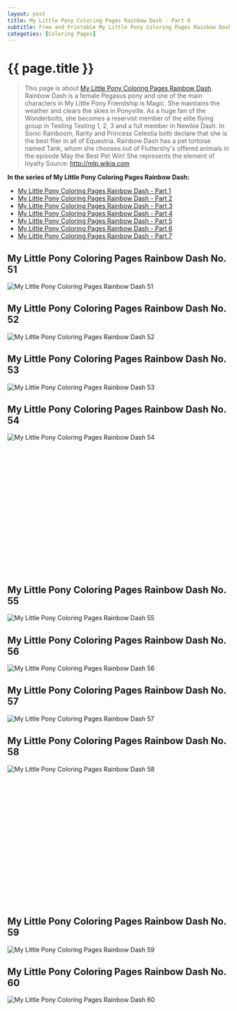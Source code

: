 ```yaml
---
layout: post
title: My Little Pony Coloring Pages Rainbow Dash - Part 6
subtitle: Free and Printable My Little Pony Coloring Pages Rainbow Dash - Part 6
categoties: [Coloring Pages]
---
```

{{ page.title }}
================
> This page is about [My Little Pony Coloring Pages Rainbow Dash](https://hoanghabelle.github.io/). Rainbow Dash is a female Pegasus pony and one of the main characters in My Little Pony Friendship is Magic. She maintains the weather and clears the skies in Ponyville. As a huge fan of the Wonderbolts, she becomes a reservist member of the elite flying group in Testing Testing 1, 2, 3 and a full member in Newbie Dash. In Sonic Rainboom, Rarity and Princess Celestia both declare that she is the best flier in all of Equestria. Rainbow Dash has a pet tortoise named Tank, whom she chooses out of Fluttershy's offered animals in the episode May the Best Pet Win! She represents the element of loyalty Source: http://mlp.wikia.com

**In the series of My Little Pony Coloring Pages Rainbow Dash:**

* [My Little Pony Coloring Pages Rainbow Dash - Part 1](https://hoanghabelle.github.io/2017/11/15/My-Little-Pony-Coloring-Pages-Rainbow-Dash-part-1.html)
* [My Little Pony Coloring Pages Rainbow Dash - Part 2](https://hoanghabelle.github.io/2017/11/15/My-Little-Pony-Coloring-Pages-Rainbow-Dash-part-2.html)
* [My Little Pony Coloring Pages Rainbow Dash - Part 3](https://hoanghabelle.github.io/2017/11/15/My-Little-Pony-Coloring-Pages-Rainbow-Dash-part-3.html)
* [My Little Pony Coloring Pages Rainbow Dash - Part 4](https://hoanghabelle.github.io/2017/11/15/My-Little-Pony-Coloring-Pages-Rainbow-Dash-part-4.html)
* [My Little Pony Coloring Pages Rainbow Dash - Part 5](https://hoanghabelle.github.io/2017/11/15/My-Little-Pony-Coloring-Pages-Rainbow-Dash-part-5.html)
* [My Little Pony Coloring Pages Rainbow Dash - Part 6](https://hoanghabelle.github.io/2017/11/15/My-Little-Pony-Coloring-Pages-Rainbow-Dash-part-6.html)
* [My Little Pony Coloring Pages Rainbow Dash - Part 7](https://hoanghabelle.github.io/2017/11/15/My-Little-Pony-Coloring-Pages-Rainbow-Dash-part-7.html)
## My Little Pony Coloring Pages Rainbow Dash No. 51
![My Little Pony Coloring Pages Rainbow Dash 51](https://hoanghabelle.github.io/img1/My-Little-Pony-Coloring-Pages-Rainbow-Dash%20(51).jpg "My Little Pony Coloring Pages Rainbow Dash 51")

## My Little Pony Coloring Pages Rainbow Dash No. 52
![My Little Pony Coloring Pages Rainbow Dash 52](https://hoanghabelle.github.io/img1/My-Little-Pony-Coloring-Pages-Rainbow-Dash%20(52).jpg "My Little Pony Coloring Pages Rainbow Dash 52")

## My Little Pony Coloring Pages Rainbow Dash No. 53
![My Little Pony Coloring Pages Rainbow Dash 53](https://hoanghabelle.github.io/img1/My-Little-Pony-Coloring-Pages-Rainbow-Dash%20(53).jpg "My Little Pony Coloring Pages Rainbow Dash 53")

## My Little Pony Coloring Pages Rainbow Dash No. 54
![My Little Pony Coloring Pages Rainbow Dash 54](https://hoanghabelle.github.io/img1/My-Little-Pony-Coloring-Pages-Rainbow-Dash%20(54).jpg "My Little Pony Coloring Pages Rainbow Dash 54")

<script async src="//pagead2.googlesyndication.com/pagead/js/adsbygoogle.js"></script><!-- Texxtonly --><ins class="adsbygoogle" style="display:inline-block;width:336px;height:280px" data-ad-client="ca-pub-6753140515841889" data-ad-slot="3207852233"></ins><script>(adsbygoogle = window.adsbygoogle || []).push({}); </script>

## My Little Pony Coloring Pages Rainbow Dash No. 55
![My Little Pony Coloring Pages Rainbow Dash 55](https://hoanghabelle.github.io/img1/My-Little-Pony-Coloring-Pages-Rainbow-Dash%20(55).jpg "My Little Pony Coloring Pages Rainbow Dash 55")

## My Little Pony Coloring Pages Rainbow Dash No. 56
![My Little Pony Coloring Pages Rainbow Dash 56](https://hoanghabelle.github.io/img1/My-Little-Pony-Coloring-Pages-Rainbow-Dash%20(56).jpg "My Little Pony Coloring Pages Rainbow Dash 56")

## My Little Pony Coloring Pages Rainbow Dash No. 57
![My Little Pony Coloring Pages Rainbow Dash 57](https://hoanghabelle.github.io/img1/My-Little-Pony-Coloring-Pages-Rainbow-Dash%20(57).jpg "My Little Pony Coloring Pages Rainbow Dash 57")

## My Little Pony Coloring Pages Rainbow Dash No. 58
![My Little Pony Coloring Pages Rainbow Dash 58](https://hoanghabelle.github.io/img1/My-Little-Pony-Coloring-Pages-Rainbow-Dash%20(58).jpg "My Little Pony Coloring Pages Rainbow Dash 58")

<script async src="//pagead2.googlesyndication.com/pagead/js/adsbygoogle.js"></script><!-- Texxtonly --><ins class="adsbygoogle" style="display:inline-block;width:336px;height:280px" data-ad-client="ca-pub-6753140515841889" data-ad-slot="3207852233"></ins><script>(adsbygoogle = window.adsbygoogle || []).push({}); </script>

## My Little Pony Coloring Pages Rainbow Dash No. 59
![My Little Pony Coloring Pages Rainbow Dash 59](https://hoanghabelle.github.io/img1/My-Little-Pony-Coloring-Pages-Rainbow-Dash%20(59).jpg "My Little Pony Coloring Pages Rainbow Dash 59")

## My Little Pony Coloring Pages Rainbow Dash No. 60
![My Little Pony Coloring Pages Rainbow Dash 60](https://hoanghabelle.github.io/img1/My-Little-Pony-Coloring-Pages-Rainbow-Dash%20(60).jpg "My Little Pony Coloring Pages Rainbow Dash 60")

